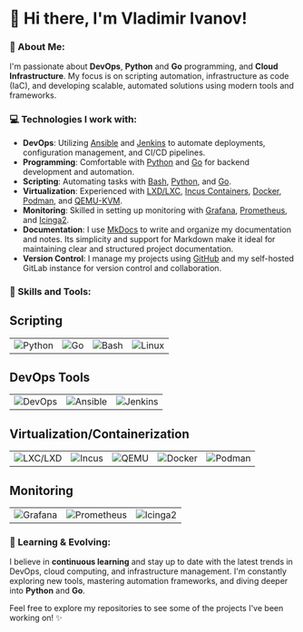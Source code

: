 # 👋 Hi there, I'm Vladimir Ivanov!

### 🌟 About Me:
I'm passionate about **DevOps**, **Python** and **Go** programming, and **Cloud Infrastructure**. My focus is on scripting automation, infrastructure as code (IaC), and developing scalable, automated solutions using modern tools and frameworks.

### 💻 Technologies I work with:
- **DevOps**: Utilizing [Ansible](https://www.ansible.com/) and [Jenkins](https://www.jenkins.io/) to automate deployments, configuration management, and CI/CD pipelines.
- **Programming**: Comfortable with [Python](https://www.python.org/) and [Go](https://golang.org/) for backend development and automation.
- **Scripting**: Automating tasks with [Bash](https://www.gnu.org/software/bash/), [Python](https://www.python.org/), and [Go](https://golang.org/).
- **Virtualization**: Experienced with [LXD/LXC](https://linuxcontainers.org/lxd/introduction/), [Incus Containers](https://incus.net/), [Docker](https://www.docker.com/), [Podman](https://podman.io/), and [QEMU-KVM](https://www.qemu.org/).
- **Monitoring**: Skilled in setting up monitoring with [Grafana](https://grafana.com/), [Prometheus](https://prometheus.io/), and [Icinga2](https://icinga.com/).
- **Documentation**: I use [MkDocs](https://www.mkdocs.org/) to write and organize my documentation and notes. Its simplicity and support for Markdown make it ideal for maintaining clear and structured project documentation.
- **Version Control**: I manage my projects using [GitHub](https://github.com/) and my self-hosted GitLab instance for version control and collaboration.

### 🚀 Skills and Tools:

## Scripting
<table>
  <tr>
    <td align="center">
      <img src="https://img.shields.io/badge/Python-3776AB?style=for-the-badge&logo=python&logoColor=white" alt="Python" />
    </td>
    <td align="center">
      <img src="https://img.shields.io/badge/Go-00ADD8?style=for-the-badge&logo=go&logoColor=white" alt="Go" />
    </td>
    <td align="center">
      <img src="https://img.shields.io/badge/Bash-4EAA25?style=for-the-badge&logo=gnu-bash&logoColor=white" alt="Bash" />
    </td>
    <td align="center">
      <img src="https://img.shields.io/badge/Linux-FCC624?style=for-the-badge&logo=linux&logoColor=black" alt="Linux" />
    </td>
  </tr>
</table>

## DevOps Tools
<table>
  <tr>
    <td align="center">
      <img src="https://img.shields.io/badge/DevOps-0A0F43?style=for-the-badge&logo=devops&logoColor=white" alt="DevOps" />
    </td>
    <td align="center">
      <img src="https://img.shields.io/badge/Ansible-EE0000?style=for-the-badge&logo=ansible&logoColor=white" alt="Ansible" />
    </td>
    <td align="center">
      <img src="https://img.shields.io/badge/Jenkins-D24939?style=for-the-badge&logo=jenkins&logoColor=white" alt="Jenkins" />
    </td>
  </tr>
</table>

## Virtualization/Containerization
<table>
  <tr>
    <td align="center">
      <img src="https://img.shields.io/badge/LXC/LXD-3C3C3D?style=for-the-badge&logo=linux&logoColor=white" alt="LXC/LXD" />
    </td>
    <td align="center">
      <img src="https://img.shields.io/badge/Incus-003B57?style=for-the-badge&logo=linux&logoColor=white" alt="Incus" />
    </td>
    <td align="center">
      <img src="https://img.shields.io/badge/QEMU-KVM-FF6600?style=for-the-badge&logo=qemu&logoColor=white" alt="QEMU" />
    </td>
    <td align="center">
      <img src="https://img.shields.io/badge/Docker-2496ED?style=for-the-badge&logo=docker&logoColor=white" alt="Docker" />
    </td>
    <td align="center">
      <img src="https://img.shields.io/badge/Podman-892CA0?style=for-the-badge&logo=podman&logoColor=white" alt="Podman" />
    </td>
  </tr>
</table>

## Monitoring
<table>
  <tr>
    <td align="center">
      <img src="https://img.shields.io/badge/Grafana-F46800?style=for-the-badge&logo=grafana&logoColor=white" alt="Grafana" />
    </td>
    <td align="center">
      <img src="https://img.shields.io/badge/Prometheus-E6522C?style=for-the-badge&logo=prometheus&logoColor=white" alt="Prometheus" />
    </td>
    <td align="center">
      <img src="https://img.shields.io/badge/Icinga2-48C9B0?style=for-the-badge&logo=icinga&logoColor=white" alt="Icinga2" />
    </td>
  </tr>
</table>

### 📖 Learning & Evolving:
I believe in **continuous learning** and stay up to date with the latest trends in DevOps, cloud computing, and infrastructure management. I'm constantly exploring new tools, mastering automation frameworks, and diving deeper into **Python** and **Go**.

Feel free to explore my repositories to see some of the projects I've been working on! ✨
